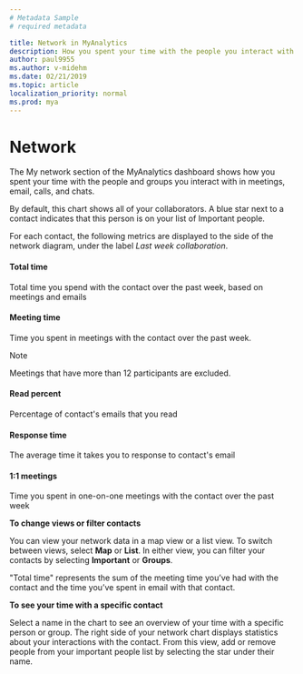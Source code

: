 ```yaml
---
# Metadata Sample
# required metadata

title: Network in MyAnalytics
description: How you spent your time with the people you interact with in meetings or in email shows in the Network section of MyAnalytics
author: paul9955
ms.author: v-midehm
ms.date: 02/21/2019
ms.topic: article
localization_priority: normal 
ms.prod: mya
---
```


# Network 

The My network section of the MyAnalytics dashboard shows how you spent your time with the people and groups you interact with in meetings, email, calls, and chats.

By default, this chart shows all of your collaborators. A blue star next to a contact indicates that this person is on your list of Important people.

For each contact, the following metrics are displayed to the side of the network diagram, under the label _Last week collaboration_.

#### Total time

Total time you spend with the contact over the past week, based on meetings and emails

#### Meeting time

Time you spent in meetings with the contact over the past week.

> [!Note]
> Meetings that have more than 12 participants are excluded.

#### Read percent

Percentage of contact's emails that you read

#### Response time

The average time it takes you to response to contact's email

#### 1:1 meetings

Time you spent in one-on-one meetings with the contact over the past week

**To change views or filter contacts**

You can view your network data in a map view or a list view. To switch between views, select **Map** or **List**. In either view, you can filter your contacts by selecting **Important** or **Groups**.

"Total time" represents the sum of the meeting time you’ve had with the contact and the time you’ve spent in email with that contact.

**To see your time with a specific contact**

Select a name in the chart to see an overview of your time with a specific person or group. The right side of your network chart displays statistics about your interactions with the contact. From this view, add or remove people from your important people list by selecting the star under their name.
